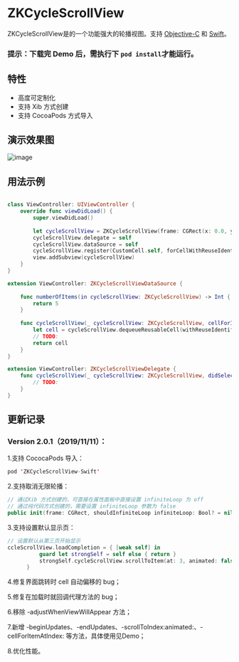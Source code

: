 # ZKCycleScrollView

ZKCycleScrollView是的一个功能强大的轮播视图。支持 [Objective-C](https://github.com/bestDew/ZKCycleScrollViewDemo-OC) 和 [Swift](https://github.com/bestDew/ZKCycleScrollViewDemo)。

### 提示：下载完 Demo 后，需执行下 ```pod install```才能运行。

## 特性

-   高度可定制化
-   支持 Xib 方式创建
-   支持 CocoaPods 方式导入

## 演示效果图

![image](https://github.com/bestDew/ZKCycleScrollViewDemo/blob/master/ZKCycleScrollViewDemo/Untitled.gif)

## 用法示例

```swift

class ViewController: UIViewController {
    override func viewDidLoad() {
        super.viewDidLoad()
        
        let cycleScrollView = ZKCycleScrollView(frame: CGRect(x: 0.0, y: 0.0, width: 375.0, height: 65.0))
        cycleScrollView.delegate = self
        cycleScrollView.dataSource = self
        cycleScrollView.register(CustomCell.self, forCellWithReuseIdentifier: "cellReuseId")
        view.addSubview(cycleScrollView)
    }
}

extension ViewController: ZKCycleScrollViewDataSource {
    
    func numberOfItems(in cycleScrollView: ZKCycleScrollView) -> Int {
        return 5
    }
    
    func cycleScrollView(_ cycleScrollView: ZKCycleScrollView, cellForItemAt index: Int) -> ZKCycleScrollViewCell {
        let cell = cycleScrollView.dequeueReusableCell(withReuseIdentifier: "cellReuseId", for: index) as! CustomCell
        // TODO:
        return cell
    }
}

extension ViewController: ZKCycleScrollViewDelegate {
    func cycleScrollView(_ cycleScrollView: ZKCycleScrollView, didSelectItemAt index: Int) {
        // TODO:
    }
}

```

## 更新记录

### Version 2.0.1（2019/11/11）：

1.支持 CococaPods 导入：
  ```swift
  pod 'ZKCycleScrollView-Swift'
  ```
2.支持取消无限轮播：
  ```swift
  // 通过Xib 方式创建的，可直接在属性面板中直接设置 infiniteLoop 为 off
  // 通过纯代码方式创建的，需要设置 infiniteLoop 参数为 false
  public init(frame: CGRect, shouldInfiniteLoop infiniteLoop: Bool? = nil)
  ```
3.支持设置默认显示页：
  ```swift
  // 设置默认从第三页开始显示
  ccleScrollView.loadCompletion = { [weak self] in
            guard let strongSelf = self else { return }
            strongSelf.cycleScrollView.scrollToItem(at: 3, animated: false)
        }
  ```
 4.修复界面跳转时 cell 自动偏移的 bug；<br/>
 
 5.修复在加载时就回调代理方法的 bug；<br/>
 
 6.移除 -adjustWhenViewWillAppear 方法；<br/>
 
 7.新增 -beginUpdates、-endUpdates、-scrollToIndex:animated:、-cellForItemAtIndex: 等方法，具体使用见Demo；<br/>
 
 8.优化性能。

